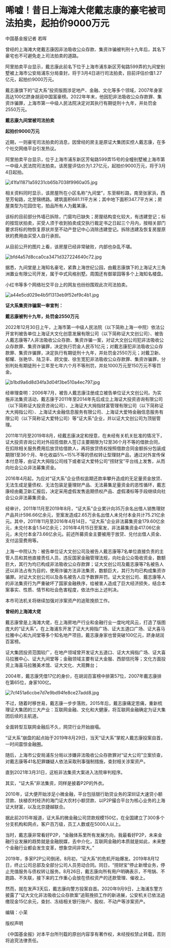 # 唏嘘！昔日上海滩大佬戴志康的豪宅被司法拍卖，起拍价9000万元

中国基金报记者 若晖

曾经的上海滩大佬戴志康因非法吸收公众存款、集资诈骗被判刑十九年后，其名下豪宅也不可避免走上司法拍卖的道路。

阿里拍卖平台显示，戴志康此前名下位于上海市浦东新区芳甸路599弄的九间堂别墅被上海市公安局浦东分局查封，将于3月4日进行司法拍卖，目前评估价值1.27亿元，起拍价9000万元。

戴志康旗下的“证大系”投资版图涉足地产、金融、文化等多个领域，2007年身家高达100亿跻身胡润中国富豪榜。2022年年末，他因犯非法吸收公众存款罪、集资诈骗罪，上海市第一中级人民法院决定对其执行有期徒刑十九年，并处罚金2550万元。

**戴志康九间堂被司法拍卖**

**起拍价9000万元**

近期，一则豪宅司法拍卖的消息，因曾经的房主是原证大集团实控人戴志康，在多个社交网络平台引发热议。

阿里拍卖平台显示，位于上海市浦东新区芳甸路599弄15号的全幢别墅被上海市第一中级人民法院司法拍卖。该房屋评估价为1.27亿元，起拍价9000万元，将于3月4日起拍。

![41fa11871a59231cb65b7038f9960a05.jpg](https://raw.githubusercontent.com/qqhsx/qqnews_image/main/2024/02/26/唏嘘！昔日上海滩大佬戴志康的豪宅被司法拍卖，起拍价9000万元/41fa11871a59231cb65b7038f9960a05.jpg)

相关资料同时显示，该房屋所在小区名称“九间堂”，东至柳杉路，南至张家浜，西至芳甸路，北至锦绣路。建筑面积681.11平方米；其中地下面积347.7平方米；房屋类型为花园住宅，拍品所有人为戴某康。

该标的目前部分外墙已拆除，门窗均已缺失；房屋结构变化较大，有违建登记；标的按现状拍卖，买受人须于收到拍卖成交执行裁定书之日起三个月内，按相关部门要求将标的物恢复原状并至不动产登记中心消除违建登记。拆除违建及恢复房屋原状的费用由买受人自行承担。

从目前公开的图片上看，该房屋已经非常破败，内部也杂乱不堪。

![bfd4a57d8cca0ca3471d327224640c72.jpg](https://raw.githubusercontent.com/qqhsx/qqnews_image/main/2024/02/26/唏嘘！昔日上海滩大佬戴志康的豪宅被司法拍卖，起拍价9000万元/bfd4a57d8cca0ca3471d327224640c72.jpg)

据悉，九间堂是上海知名豪宅，紧靠上海世纪公园，由戴志康旗下的上海证大三角洲置业有限公司开发，属于中式风格别墅。周围还有御翠园等多个上海知名楼盘。

小红书等多个网络社交平台上的网友也纷纷围观此次司法拍卖。

![a44e5cd029e4b5f1313eb9f52ef9c4b1.jpg](https://raw.githubusercontent.com/qqhsx/qqnews_image/main/2024/02/26/唏嘘！昔日上海滩大佬戴志康的豪宅被司法拍卖，起拍价9000万元/a44e5cd029e4b5f1313eb9f52ef9c4b1.jpg)

**证大系集资诈骗案一审宣判：**

**戴志康被判十九年，处罚金2550万元**

2022年12月30日上午，上海市第一中级人民法院（以下简称上海一中院）依法公开宣判被告单位上海证大文化创意发展有限公司（以下简称证大文创公司）、被告人戴志康等7人非法吸收公众存款、集资诈骗一案，对证大文创公司犯非法吸收公众存款罪、集资诈骗罪，决定执行罚金人民币1亿元；对戴志康犯非法吸收公众存款罪、集资诈骗罪，决定执行有期徒刑十九年，并处罚金2550万元；对戴卫新、郁耀、张艳华、陆卫丰、顾文俊、徐生宽犯非法吸收公众存款罪、集资诈骗罪，分别判处有期徒刑十三年至七年六个月不等刑罚，并处1000万元至150万元不等罚金。

![b1bd9a6d8d34fa3d04f3be510a4ec797.jpg](https://raw.githubusercontent.com/qqhsx/qqnews_image/main/2024/02/26/唏嘘！昔日上海滩大佬戴志康的豪宅被司法拍卖，起拍价9000万元/b1bd9a6d8d34fa3d04f3be510a4ec797.jpg)

经审理查明：2006年7月，被告人戴志康注册成立被告单位证大文创公司。为实施非法集资活动，戴志康于2011年至2014年先后成立上海证大投资咨询有限公司（以下简称证大投资咨询公司）、上海证大大拇指财富管理有限公司（以下简称证大大拇指公司）、上海证大金融信息服务有限公司、上海证大爱特金融信息服务有限公司（以下简称证大爱特公司）等“证大系”企业，并以证大文创公司为顶层管理。

2011年11月至2019年8月，经戴志康决定和授意，在未经有关机关批准的情况下，证大投资咨询公司对外招揽借款人签订主要期限为12至36个月不等的借款合同，在扣除相关服务费用后放贷给借款人，再将放贷债权按照借款合同金额拆分包装成期限1至36个月、年化收益5%~15%不等的债权转让型理财产品，通过对外宣传保本付息等，由证大大拇指公司线下或者证大爱特公司“捞财宝”平台线上发售，从而向社会公众非法募集资金。

2016年4月起，为应对“证大系”企业债权逾期还款率攀升造成的无足量资金放贷、无法生成足量债权、无法包装足量理财产品、无法募集足量资金的恶性循环，戴志康经由戴卫新汇报后，决定采用虚假发售逾期债权产品、虚假凑标等手段继续向社会公众非法募集资金。

经审计，2011年11月至2019年8月，“证大系”企业累计向35万余名出借人销售理财产品共计596.66亿余元，至案发造成2.65万余名出借人未兑付本金共计75.21亿余元。其中，2011年11月至2016年4月14日，“证大系”企业非法募集资金179.60亿余元，未兑付本金1.54亿余元；2016年4月15日至案发，非法募集资金417.06亿余元，未兑付本金73.66亿余元。前述所募资金主要被用于放贷、兑付出借人资金、支付运营费用等。

上海一中院认为：被告单位证大文创公司及被告人戴志康等7名单位直接负责的主管人员和其他直接责任人员，违反国家金融管理法规，向社会公众吸收资金，数额巨大，其行为均已构成非法吸收公众存款罪；证大文创公司及戴志康等7名被告人还以非法占有为目的，使用诈骗方法非法集资，数额巨大，其行为均已构成集资诈骗罪。对证大文创公司以及各名被告人应予数罪并罚。证大文创公司、戴志康等人的非法集资行为严重破坏了国家金融秩序，给被害人造成了巨大经济损失，结合本案事实、性质、情节和社会危害程度，依法作出上述判决。

本市司法机关将继续加强对涉案资产的追赃挽损工作。

**曾经的上海滩大佬**

戴志康曾是上海滩大佬，在上海房地产行业和金融行业一度叱咤风云，打造了版图庞大的“证大系”。在上海浦东开发了证大大拇指广场、证大五道口广场、证大喜马拉雅中心和九间堂等多个知名地产项目。戴志康身家也曾突破100亿元，跻身胡润百富榜。

证大集团投资范围较广，在地产领域曾开发证大五道口、证大大拇指广场、证大喜马拉雅中心、证大九间堂等；金融领域主要有证大金服、西部信托等；文化方面投资上海喜马拉雅美术馆、证大文化、大观舞台；

2004年，戴志康凭借17亿的身价，在胡润百富榜中排第57位，2007年戴志康排在第65位，身家100亿。

![7cf451a6ccbe7d7e9bd94fe8ce27add8.jpg](https://raw.githubusercontent.com/qqhsx/qqnews_image/main/2024/02/26/唏嘘！昔日上海滩大佬戴志康的豪宅被司法拍卖，起拍价9000万元/7cf451a6ccbe7d7e9bd94fe8ce27add8.jpg)

不过，随着时移世易，戴志康一步步落败。2015年后，戴志康痛定思痛，重新梳理证大集团的三大产业：互联网金融、文化和大健康，将互联网金融确定为证大集团后续的主航道。

全面转型互联网金融后不久，网贷行业开始崩塌。

“证大系”崩盘的起点始于2019年8月29日，当天“证大系”掌舵人戴志康投案自首，一时间震惊金融圈。

随后，上海市公安局浦东分局以涉嫌非法吸收公众存款罪对“证大公司”立案侦查，对戴志康等41名犯罪嫌疑人依法采取刑事强制措施，查封相关涉案资产。

直到2021年3月31日，这桩非法集资大案进入法院审判程序。

其实，“证大系”非法集资，同样是披着P2P的外衣。

2010年，证大便开始涉足小微金融，平台包括银行助贷业务的深圳证大速贷小额贷款、扶植农村经济的海门证大农村小额贷款、以P2P撮合平台为核心业务的上海证大财富，以及北京捷越联合。

据此前2015年报道，证大系的微金融公司贷款规模150亿，在全国建立了300多个分支机构和网点，客户百万级，员工人数或在5000人以上。

当时，戴志康非常看好P2P，“金融体系里所有发展方向，我最看好P2P，未来金融行业发展的趋势就是金融脱媒，去中介化，互联网金融的本质就是如此，未来整个金融行业都会发生变革，想象空间非常大。”

2019年，多家P2P公司倒闭，8月初，“证大系”的危机开始爆发。2019年8月12日，终止公司总部及全部分公司人员劳动合同。同日，“捞财宝”停止新增业务，停止充值服务与债权转让服务。8月26日，戴志康向所有用户明确表示，不甩锅、不跑路、不失联，接下来的工作重心会放在债权资产的还款管理、催收上。

然而，就在发声3天后，戴志康向警方投案自首。2020年9月9日，上海浦东警方披露了“证大文化非法吸收公众存款案”追赃挽损工作的新进展，公安机关已依法追缴现金15亿余元，查封、冻结相关银行账户、股权、不动产等涉案资产。

编辑：小茉

版权声明

《中国基金报》对本平台所刊载的原创内容享有著作权，未经授权禁止转载，否则将追究法律责任。

